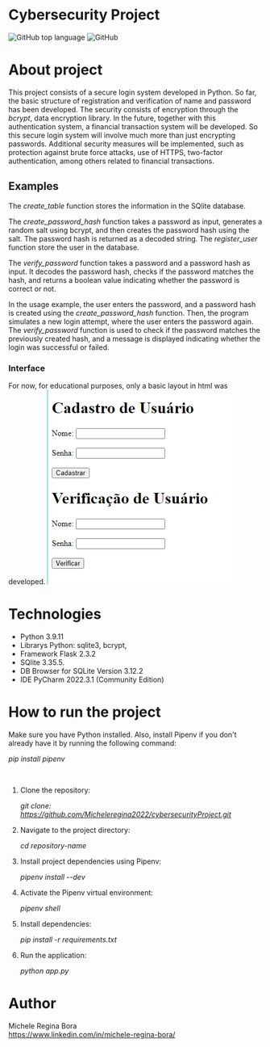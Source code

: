 # Cybersecurity Project

![GitHub top language](https://img.shields.io/github/languages/top/Micheleregina2022/cybersecurityProject?color=pink&label=PYTHON&logo=python&logoColor=%23cb567c)
![GitHub](https://img.shields.io/github/license/Micheleregina2022/cybersecurityProject?color=pink)


# About project 

This project consists of a secure login system developed in Python. So far, the basic structure of registration and verification of name and password has been developed. The security consists of encryption through the _bcrypt_, data encryption library. In the future, together with this authentication system, a financial transaction system will be developed.
So this secure login system will involve much more than just encrypting passwords. Additional security measures will be implemented, such as protection against brute force attacks, use of HTTPS, two-factor authentication, among others related to financial transactions.

## Examples

The *create_table* function stores the information in the SQlite database.

The *create_password_hash* function takes a password as input, generates a random salt using bcrypt, and then creates the password hash using the salt. The password hash is returned as a decoded string. The *register_user* function store the user in the database.

The *verify_password* function takes a password and a password hash as input. It decodes the password hash, checks if the password matches the hash, and returns a boolean value indicating whether the password is correct or not.

In the usage example, the user enters the password, and a password hash is created using the *create_password_hash* function. Then, the program simulates a new login attempt, where the user enters the password again. The *verify_password* function is used to check if the password matches the previously created hash, and a message is displayed indicating whether the login was successful or failed.

### Interface
For now, for educational purposes, only a basic layout in html was developed.
![layout](assets/layout.png)

# Technologies

- Python 3.9.11
- Librarys Python: sqlite3, bcrypt, 
- Framework Flask 2.3.2
- SQlite 3.35.5.
- DB Browser for SQLite Version 3.12.2
- IDE PyCharm 2022.3.1 (Community Edition)


# How to run the project
 
Make sure you have Python installed. 
Also, install Pipenv if you don't already have it by running the following command:

*pip install pipenv*

<br/>

1. Clone the repository:

    *git clone: https://github.com/Micheleregina2022/cybersecurityProject.git*


2. Navigate to the project directory:

    *cd repository-name*


3. Install project dependencies using Pipenv:

    *pipenv install --dev*


4. Activate the Pipenv virtual environment:

    *pipenv shell*


5. Install dependencies:

   *pip install -r requirements.txt*


6. Run the application:

    *python app.py*



# Author
Michele Regina Bora <br/>
https://www.linkedin.com/in/michele-regina-bora/




